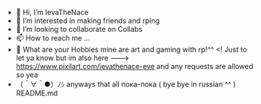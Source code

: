 - 👋 Hi, I’m IevaTheNace
- 👀 I’m interested in making friends and rping
- 💞️ I’m looking to collaborate on Collabs
- 📫 How to reach me ...
- 🤨 What are your Hobbies mine are art and gaming with rp!^^
<! Just to let ya know but im also here ---> https://www.pixilart.com/ievathenace-eve and any requests are allowed so yea
- （＾∀＾●）ﾉｼ anyways that all пока-пока ( bye bye in russian ^^ )
README.md 
